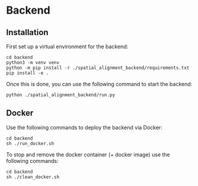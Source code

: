 # Backend

## Installation

First set up a virtual environment for the backend:

    cd backend
    python3 -m venv venv
    python -m pip install -r ./spatial_alignment_backend/requirements.txt
    pip install -e .
    
Once this is done, you can use the following command to start the backend:

    python ./spatial_alignment_backend/run.py
    

## Docker

Use the following commands to deploy the backend via Docker:

    cd backend
    sh ./run_docker.sh
    
To stop and remove the docker container (+ docker image) use the following commands:

    cd backend
    sh ./clean_docker.sh
